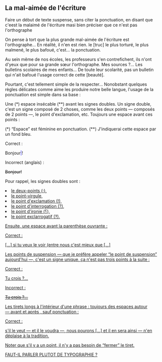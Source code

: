 ## La mal-aimée de l'écriture

Faire un début de texte suspense, sans citer la ponctuation, en disant que c'eest la malaimé de l'écriture
masi bien préciser que ce n'est pas l'orthographe

On pense à tort que la plus grande mal-aimée de l'écriture est l'orthographe… En réalité, il n'en est rien.
le [truc] le plus torturé, le plus malmené, le plus bafoué, c'est… la ponctuation.



Au sein même de nos écoles, les professeurs s'en contrefichent, ils n'ont d'yeux que pour sa grande sœur l'orthographe. Mes sources ?… Les bulletins scolaires de mes enfants… De toute leur scolarité, pas un bulletin qui n'ait bafoué l'usage correct de cette [beauté].

Pourtant, c'est tellement simple de la respecter… Nonobstant quelques règles délicates comme aime les produire notre belle langue, l'usage de la ponctuation est simple dans sa base :

Une (*) espace insécable (**) avant les signes doubles. Un signe double, c'est un signe composé de 2 choses, comme les deux points — composés de 2 points —, le point d'exclamation, etc. Toujours une espace avant ces points :

(*) “Espace” est féminine en ponctuation.
(**) J'indiquerai cette espace par un fond bleu.
<style type="text/css">span.insec{background-color:#BBF}</style>

Correct :

Bonjour<span class='insec'> </span>!

Incorrect (anglais) :

<strike>Bonjour!</strike>

Pour rappel, les signes doubles sont :
<u>
<li>le deux-points (:),</li>
<li>le point-virgule,</li>
<li>le point d'exclamation (!),</li>
<li>le point d'interrogation (?),</li>
<li>le point d'ironie (؟),</li>
<li>le point exclarrogatif (‽).</li>
</ul>

Ensuite, une espace avant la parenthèse ouvrante :

Correct :

[…] si tu veux le voir (entre nous c'est mieux que […]


Les points de suspension — que je préfère appeler “le point de suspension” aujourd'hui —, c'est un signe <u>unique</u>, ça n'est pas trois points à la suite :

Correct :

Tu crois ?…

Incorrect :

<strike>Tu crois ?...</strike>

Les tirets longs à l'intérieur d'une phrase : toujours des espaces autour — avant et après , sauf ponctuation :

Correct :

s'il le veut — et il le voudra —, nous pourons […] et il en sera ainsi — n'en déplaise à la tradition.

Noter que s'il y a un point, il n'y a pas besoin de “fermer” le tiret.


FAUT-IL PARLER PLUTOT DE TYPOGRAPHIE ?
